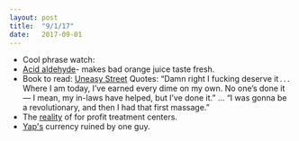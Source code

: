 ```yaml
---
layout: post
title:  "9/1/17"
date:   2017-09-01
---
```


* Cool phrase watch: 
* [Acid aldehyde](http://www.chandlerburr.com/articles/v38_taste.pdf)- makes bad orange juice taste fresh.
* Book to read: [Uneasy Street](https://www.ft.com/content/cff0d5a6-917f-11e7-83ab-f4624cccbabe?emailId=59af9ed9e454440004c0ac59) Quotes: “Damn right I fucking deserve it . . . Where I am today, I’ve earned every dime on my own. No one’s done it — I mean, my in-laws have helped, but I’ve done it.” ... “I was gonna be a revolutionary, and then I had that first massage.”
* The [reality](https://www.theverge.com/2017/9/7/16257412/rehabs-near-me-google-search-scam-florida-treatment-centers?utm_source=nextdraft&utm_medium=email) of for profit treatment centers.
* [Yap's](http://www.atlasobscura.com/places/rai-stones) currency ruined by one guy.